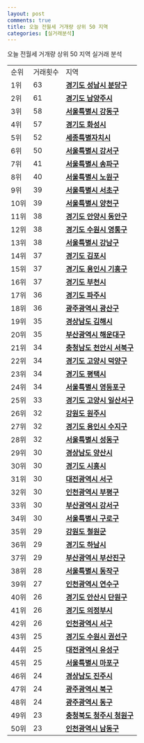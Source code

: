 ```yaml
---
layout: post
comments: true
title: 오늘 전월세 거개량 상위 50 지역
categories: [실거래분석]
---
```


오늘 전월세 거개량 상위 50 지역 실거래 분석

<table>
  <tr>
    <td>순위</td>
    <td>거래횟수</td>
    <td>지역</td>
  </tr>

  <tr>
    <td>1위</td>
    <td>63</td>
    <td colspan="4" style="font-weight: bold;"><a href="/실거래가/2021/06/26/41135.html">경기도 성남시 분당구 </a></td>
  </tr>

  <tr>
    <td>2위</td>
    <td>61</td>
    <td colspan="4" style="font-weight: bold;"><a href="/실거래가/2021/06/26/41360.html">경기도 남양주시 </a></td>
  </tr>

  <tr>
    <td>3위</td>
    <td>58</td>
    <td colspan="4" style="font-weight: bold;"><a href="/실거래가/2021/06/26/11740.html">서울특별시 강동구 </a></td>
  </tr>

  <tr>
    <td>4위</td>
    <td>57</td>
    <td colspan="4" style="font-weight: bold;"><a href="/실거래가/2021/06/26/41590.html">경기도 화성시 </a></td>
  </tr>

  <tr>
    <td>5위</td>
    <td>52</td>
    <td colspan="4" style="font-weight: bold;"><a href="/실거래가/2021/06/26/36110.html">세종특별자치시 </a></td>
  </tr>

  <tr>
    <td>6위</td>
    <td>50</td>
    <td colspan="4" style="font-weight: bold;"><a href="/실거래가/2021/06/26/11500.html">서울특별시 강서구 </a></td>
  </tr>

  <tr>
    <td>7위</td>
    <td>41</td>
    <td colspan="4" style="font-weight: bold;"><a href="/실거래가/2021/06/26/11710.html">서울특별시 송파구 </a></td>
  </tr>

  <tr>
    <td>8위</td>
    <td>40</td>
    <td colspan="4" style="font-weight: bold;"><a href="/실거래가/2021/06/26/11350.html">서울특별시 노원구 </a></td>
  </tr>

  <tr>
    <td>9위</td>
    <td>39</td>
    <td colspan="4" style="font-weight: bold;"><a href="/실거래가/2021/06/26/11650.html">서울특별시 서초구 </a></td>
  </tr>

  <tr>
    <td>10위</td>
    <td>39</td>
    <td colspan="4" style="font-weight: bold;"><a href="/실거래가/2021/06/26/11470.html">서울특별시 양천구 </a></td>
  </tr>

  <tr>
    <td>11위</td>
    <td>38</td>
    <td colspan="4" style="font-weight: bold;"><a href="/실거래가/2021/06/26/41173.html">경기도 안양시 동안구 </a></td>
  </tr>

  <tr>
    <td>12위</td>
    <td>38</td>
    <td colspan="4" style="font-weight: bold;"><a href="/실거래가/2021/06/26/41117.html">경기도 수원시 영통구 </a></td>
  </tr>

  <tr>
    <td>13위</td>
    <td>38</td>
    <td colspan="4" style="font-weight: bold;"><a href="/실거래가/2021/06/26/11680.html">서울특별시 강남구 </a></td>
  </tr>

  <tr>
    <td>14위</td>
    <td>37</td>
    <td colspan="4" style="font-weight: bold;"><a href="/실거래가/2021/06/26/41570.html">경기도 김포시 </a></td>
  </tr>

  <tr>
    <td>15위</td>
    <td>37</td>
    <td colspan="4" style="font-weight: bold;"><a href="/실거래가/2021/06/26/41463.html">경기도 용인시 기흥구 </a></td>
  </tr>

  <tr>
    <td>16위</td>
    <td>37</td>
    <td colspan="4" style="font-weight: bold;"><a href="/실거래가/2021/06/26/41190.html">경기도 부천시 </a></td>
  </tr>

  <tr>
    <td>17위</td>
    <td>36</td>
    <td colspan="4" style="font-weight: bold;"><a href="/실거래가/2021/06/26/41480.html">경기도 파주시 </a></td>
  </tr>

  <tr>
    <td>18위</td>
    <td>36</td>
    <td colspan="4" style="font-weight: bold;"><a href="/실거래가/2021/06/26/29200.html">광주광역시 광산구 </a></td>
  </tr>

  <tr>
    <td>19위</td>
    <td>35</td>
    <td colspan="4" style="font-weight: bold;"><a href="/실거래가/2021/06/26/48250.html">경상남도 김해시 </a></td>
  </tr>

  <tr>
    <td>20위</td>
    <td>35</td>
    <td colspan="4" style="font-weight: bold;"><a href="/실거래가/2021/06/26/26350.html">부산광역시 해운대구 </a></td>
  </tr>

  <tr>
    <td>21위</td>
    <td>34</td>
    <td colspan="4" style="font-weight: bold;"><a href="/실거래가/2021/06/26/44133.html">충청남도 천안시 서북구 </a></td>
  </tr>

  <tr>
    <td>22위</td>
    <td>34</td>
    <td colspan="4" style="font-weight: bold;"><a href="/실거래가/2021/06/26/41281.html">경기도 고양시 덕양구 </a></td>
  </tr>

  <tr>
    <td>23위</td>
    <td>34</td>
    <td colspan="4" style="font-weight: bold;"><a href="/실거래가/2021/06/26/41220.html">경기도 평택시 </a></td>
  </tr>

  <tr>
    <td>24위</td>
    <td>34</td>
    <td colspan="4" style="font-weight: bold;"><a href="/실거래가/2021/06/26/11560.html">서울특별시 영등포구 </a></td>
  </tr>

  <tr>
    <td>25위</td>
    <td>33</td>
    <td colspan="4" style="font-weight: bold;"><a href="/실거래가/2021/06/26/41287.html">경기도 고양시 일산서구 </a></td>
  </tr>

  <tr>
    <td>26위</td>
    <td>32</td>
    <td colspan="4" style="font-weight: bold;"><a href="/실거래가/2021/06/26/42130.html">강원도 원주시 </a></td>
  </tr>

  <tr>
    <td>27위</td>
    <td>32</td>
    <td colspan="4" style="font-weight: bold;"><a href="/실거래가/2021/06/26/41465.html">경기도 용인시 수지구 </a></td>
  </tr>

  <tr>
    <td>28위</td>
    <td>32</td>
    <td colspan="4" style="font-weight: bold;"><a href="/실거래가/2021/06/26/11200.html">서울특별시 성동구 </a></td>
  </tr>

  <tr>
    <td>29위</td>
    <td>30</td>
    <td colspan="4" style="font-weight: bold;"><a href="/실거래가/2021/06/26/48330.html">경상남도 양산시 </a></td>
  </tr>

  <tr>
    <td>30위</td>
    <td>30</td>
    <td colspan="4" style="font-weight: bold;"><a href="/실거래가/2021/06/26/41390.html">경기도 시흥시 </a></td>
  </tr>

  <tr>
    <td>31위</td>
    <td>30</td>
    <td colspan="4" style="font-weight: bold;"><a href="/실거래가/2021/06/26/30170.html">대전광역시 서구 </a></td>
  </tr>

  <tr>
    <td>32위</td>
    <td>30</td>
    <td colspan="4" style="font-weight: bold;"><a href="/실거래가/2021/06/26/28237.html">인천광역시 부평구 </a></td>
  </tr>

  <tr>
    <td>33위</td>
    <td>30</td>
    <td colspan="4" style="font-weight: bold;"><a href="/실거래가/2021/06/26/26440.html">부산광역시 강서구 </a></td>
  </tr>

  <tr>
    <td>34위</td>
    <td>30</td>
    <td colspan="4" style="font-weight: bold;"><a href="/실거래가/2021/06/26/11530.html">서울특별시 구로구 </a></td>
  </tr>

  <tr>
    <td>35위</td>
    <td>29</td>
    <td colspan="4" style="font-weight: bold;"><a href="/실거래가/2021/06/26/42780.html">강원도 철원군 </a></td>
  </tr>

  <tr>
    <td>36위</td>
    <td>29</td>
    <td colspan="4" style="font-weight: bold;"><a href="/실거래가/2021/06/26/41450.html">경기도 하남시 </a></td>
  </tr>

  <tr>
    <td>37위</td>
    <td>29</td>
    <td colspan="4" style="font-weight: bold;"><a href="/실거래가/2021/06/26/26230.html">부산광역시 부산진구 </a></td>
  </tr>

  <tr>
    <td>38위</td>
    <td>28</td>
    <td colspan="4" style="font-weight: bold;"><a href="/실거래가/2021/06/26/11590.html">서울특별시 동작구 </a></td>
  </tr>

  <tr>
    <td>39위</td>
    <td>27</td>
    <td colspan="4" style="font-weight: bold;"><a href="/실거래가/2021/06/26/28185.html">인천광역시 연수구 </a></td>
  </tr>

  <tr>
    <td>40위</td>
    <td>26</td>
    <td colspan="4" style="font-weight: bold;"><a href="/실거래가/2021/06/26/41273.html">경기도 안산시 단원구 </a></td>
  </tr>

  <tr>
    <td>41위</td>
    <td>26</td>
    <td colspan="4" style="font-weight: bold;"><a href="/실거래가/2021/06/26/41150.html">경기도 의정부시 </a></td>
  </tr>

  <tr>
    <td>42위</td>
    <td>26</td>
    <td colspan="4" style="font-weight: bold;"><a href="/실거래가/2021/06/26/28260.html">인천광역시 서구 </a></td>
  </tr>

  <tr>
    <td>43위</td>
    <td>25</td>
    <td colspan="4" style="font-weight: bold;"><a href="/실거래가/2021/06/26/41113.html">경기도 수원시 권선구 </a></td>
  </tr>

  <tr>
    <td>44위</td>
    <td>25</td>
    <td colspan="4" style="font-weight: bold;"><a href="/실거래가/2021/06/26/30200.html">대전광역시 유성구 </a></td>
  </tr>

  <tr>
    <td>45위</td>
    <td>25</td>
    <td colspan="4" style="font-weight: bold;"><a href="/실거래가/2021/06/26/11440.html">서울특별시 마포구 </a></td>
  </tr>

  <tr>
    <td>46위</td>
    <td>24</td>
    <td colspan="4" style="font-weight: bold;"><a href="/실거래가/2021/06/26/48170.html">경상남도 진주시 </a></td>
  </tr>

  <tr>
    <td>47위</td>
    <td>24</td>
    <td colspan="4" style="font-weight: bold;"><a href="/실거래가/2021/06/26/29170.html">광주광역시 북구 </a></td>
  </tr>

  <tr>
    <td>48위</td>
    <td>24</td>
    <td colspan="4" style="font-weight: bold;"><a href="/실거래가/2021/06/26/29110.html">광주광역시 동구 </a></td>
  </tr>

  <tr>
    <td>49위</td>
    <td>23</td>
    <td colspan="4" style="font-weight: bold;"><a href="/실거래가/2021/06/26/43114.html">충청북도 청주시 청원구 </a></td>
  </tr>

  <tr>
    <td>50위</td>
    <td>23</td>
    <td colspan="4" style="font-weight: bold;"><a href="/실거래가/2021/06/26/28200.html">인천광역시 남동구 </a></td>
  </tr>

</table>
